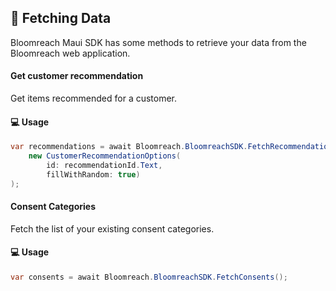 ## 🚀 Fetching Data

Bloomreach Maui SDK has some methods to retrieve your data from the Bloomreach web application.

#### Get customer recommendation

Get items recommended for a customer.

#### 💻 Usage

``` csharp
var recommendations = await Bloomreach.BloomreachSDK.FetchRecommendation(
    new CustomerRecommendationOptions(
        id: recommendationId.Text,
        fillWithRandom: true)
);
```

#### Consent Categories

Fetch the list of your existing consent categories.

#### 💻 Usage

``` csharp
var consents = await Bloomreach.BloomreachSDK.FetchConsents();
```